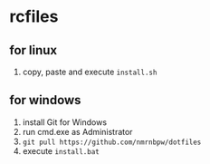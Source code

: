 # rcfiles


## for linux

1. copy, paste and execute `install.sh`

## for windows

1. install Git for Windows
1. run cmd.exe as Administrator
1. `git pull https://github.com/nmrnbpw/dotfiles`
1. execute `install.bat`
